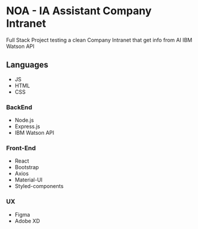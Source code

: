 # NOA - IA Assistant Company Intranet   

Full Stack Project testing a clean Company Intranet that get info from AI IBM Watson API

## Languages
* JS
* HTML
* CSS

### BackEnd

* Node.js
* Express.js
* IBM Watson API

### Front-End

* React
* Bootstrap
* Axios
* Material-UI
* Styled-components

### UX
* Figma
* Adobe XD
